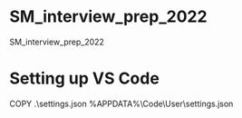 # SM_interview_prep_2022
SM_interview_prep_2022

# Setting up VS Code
COPY .\settings.json %APPDATA%\Code\User\settings.json
